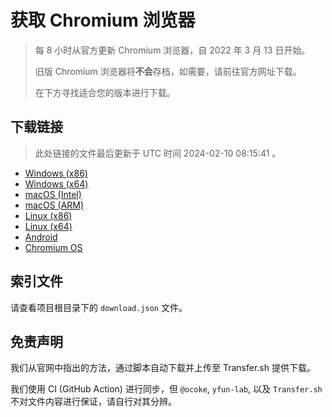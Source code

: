 # 获取 Chromium 浏览器

> 每 8 小时从官方更新 Chromium 浏览器，自 2022 年 3 月 13 日开始。
> 
> 旧版 Chromium 浏览器将**不会**存档，如需要，请前往官方网址下载。
>
> 在下方寻找适合您的版本进行下载。

## 下载链接

> 此处链接的文件最后更新于 UTC 时间 2024-02-10 08:15:41
。

- [Windows (x86)](https://transfer.sh/B9jq334efB/Win.zip)
- [Windows (x64)](https://transfer.sh/Y14iS4829W/Win_x64.zip)
- [macOS (Intel)](https://transfer.sh/QtjxUSt1uv/Mac.zip)
- [macOS (ARM)](https://transfer.sh/eH8Lb9IyiR/Mac_Arm.zip)
- [Linux (x86)](https://transfer.sh/Y0d1PkB1rb/Linux.zip)
- [Linux (x64)](https://transfer.sh/bFKTvzdzM8/Linux_x64.zip)
- [Android](https://transfer.sh/TNOgx9XNOe/Android.zip)
- [Chromium OS](https://transfer.sh/CRbekY7JNP/Linux_ChromiumOS_Full.zip)

## 索引文件

请查看项目根目录下的 `download.json` 文件。

## 免责声明

我们从官网中指出的方法，通过脚本自动下载并上传至 Transfer.sh 提供下载。

我们使用 CI (GitHub Action) 进行同步，但 `@ocoke`, `yfun-lab`, 以及 `Transfer.sh` 不对文件内容进行保证，请自行对其分辨。
